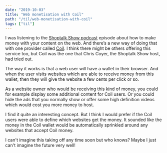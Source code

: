 ```yaml
---
date: "2019-10-03"
title: "Web monetisation with Coil"
path: "/til/web-monetisation-with-coil"
tags: ["til"]
---
```


I was listening to the [Shoptalk Show podcast](https://shoptalkshow.com/) episode about how to make money with your content on the web.
And there’s a new way of doing that with one provider called [Coil](https://coil.com/about/).
I think there might be others offering this service too, but Coil was the one that Chris Coyer, the Shoptalk Show host, had tried out.

The way it works is that a web user will have a wallet in their browser.
And when the user visits websites which are able to receive money from this wallet, then they will give the website a few cents per click or so.

As a website owner who would be receiving this kind of money, you could for example display some additional content for Coil users.
Or you could hide the ads that you normally show or offer some high definition videos which would cost you more money to host. 

I find it quite an interesting concept.
But I think I would prefer if the Coil users were able to define which websites get the money.
It sounded like the money in the Coil wallet would be automatically sprinkled around any websites that accept Coil money.

I can't imagine this taking off any time soon but who knows? Maybe I just can't imagine the future very well!
